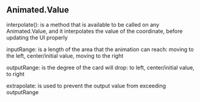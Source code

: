 ## Animated.Value 

interpolate(): is a method that is available to be called on any Animated.Value, and it interpolates the value of the coordinate, before updating the UI properly

inputRange: is a length of the area that the animation can reach: moving to the left, center/initial value, moving to the right

outputRange: is the degree of the card will drop: to left, center/initial value, to right

extrapolate: is used to prevent the output value from exceeding outputRange